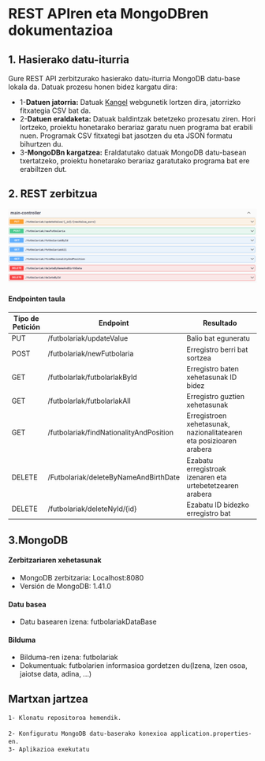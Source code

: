 
# REST APIren eta MongoDBren dokumentazioa

## 1. Hasierako datu-iturria

Gure REST API zerbitzurako hasierako datu-iturria MongoDB datu-base lokala da. Datuak prozesu honen bidez kargatu dira:

* 1-**Datuen jatorria:** Datuak [Kangel](https://www.kaggle.com/datasets/maso0dahmed/football-players-data/data) webgunetik lortzen dira, jatorrizko fitxategia CSV bat da.
* 2-**Datuen eraldaketa:** Datuak baldintzak betetzeko prozesatu ziren. Hori lortzeko, proiektu honetarako berariaz garatu nuen programa bat erabili nuen. Programak CSV fitxategi bat jasotzen du eta JSON formatu bihurtzen du.
* 3-**MongoDBn kargatzea:** Eraldatutako datuak MongoDB datu-basean txertatzeko, proiektu honetarako berariaz garatutako programa bat ere erabiltzen dut.


## 2. REST zerbitzua
![Screenshot swagger](img/Captura%20de%20pantalla%202024-02-12%20015828.png)
#### Endpointen taula

| Tipo de Petición | Endpoint   | Resultado   |
| -----------------|------------|-------------|
| PUT              | /futbolariak/updateValue | Balio bat eguneratu     |
| POST             | /futbolariak/newFutbolaria            | Erregistro berri bat sortzea |
| GET              | /futbolarlak/futbolarlakById        | Erregistro baten xehetasunak ID bidez |
| GET              | /futbolarlak/futbolarlakAll        | Erregistro guztien xehetasunak |
| GET              | /futbolariak/findNationalityAndPosition| Erregistroen xehetasunak, nazionalitatearen eta posizioaren arabera   |
| DELETE              | /Futbolariak/deleteByNameAndBirthDate| Ezabatu erregistroak izenaren eta urtebetetzearen arabera   |
|  DELETE            | /futbolariak/deleteNyId/{id}  |Ezabatu ID bidezko erregistro bat|




## 3.MongoDB
#### Zerbitzariaren xehetasunak
* MongoDB zerbitzaria: Localhost:8080
* Versión de MongoDB: 1.41.0
#### Datu basea
* Datu basearen izena: futbolariakDataBase
#### Bilduma
* Bilduma-ren izena: futbolariak
* Dokumentuak: futbolarien informasioa gordetzen du(Izena, Izen osoa, jaiotse data, adina, ...)

## Martxan jartzea
    1- Klonatu repositoroa hemendik.

    2- Konfiguratu MongoDB datu-baserako konexioa application.properties-en.
    3- Aplikazioa exekutatu

